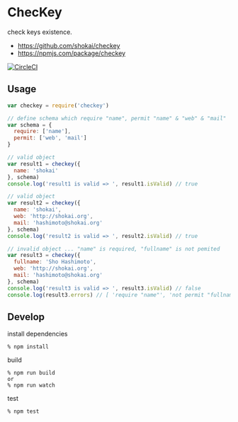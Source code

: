 # ChecKey

check keys existence.

- https://github.com/shokai/checkey
- https://npmjs.com/package/checkey

[![CircleCI](https://circleci.com/gh/shokai/checkey.svg?style=svg)](https://circleci.com/gh/shokai/checkey)

## Usage

```javascript
var checkey = require('checkey')

// define schema which require "name", permit "name" & "web" & "mail"
var schema = {
  require: ['name'],
  permit: ['web', 'mail']
}

// valid object
var result1 = checkey({
  name: 'shokai'
}, schema)
console.log('result1 is valid => ', result1.isValid) // true

// valid object
var result2 = checkey({
  name: 'shokai',
  web: 'http://shokai.org',
  mail: 'hashimoto@shokai.org'
}, schema)
console.log('result2 is valid => ', result2.isValid) // true

// invalid object ... "name" is required, "fullname" is not pemited
var result3 = checkey({
  fullname: 'Sho Hashimoto',
  web: 'http://shokai.org',
  mail: 'hashimoto@shokai.org'
}, schema)
console.log('result3 is valid => ', result3.isValid) // false
console.log(result3.errors) // [ 'require "name"', 'not permit "fullname"' ]
```


## Develop

install dependencies

    % npm install

build

    % npm run build
    or
    % npm run watch

test

    % npm test
